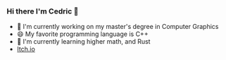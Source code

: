 ### Hi there I'm Cedric 👋

- 🔭 I'm currently working on my master's degree in Computer Graphics
- 😄 My favorite programming language is C++
- 🌱 I'm currently learning higher math, and Rust
- [Itch.io](https://martenscedric.itch.io/)
<!--
**MartensCedric/MartensCedric** is a ✨ _special_ ✨ repository because its `README.md` (this file) appears on your GitHub profile.

Here are some ideas to get you started:

- 🔭 I’m currently working on ...
- 🌱 I’m currently learning ...
- 👯 I’m looking to collaborate on ...
- 🤔 I’m looking for help with ...
- 💬 Ask me about ...
- 📫 How to reach me: ...
- 😄 Pronouns: ...
- ⚡ Fun fact: ...
-->
